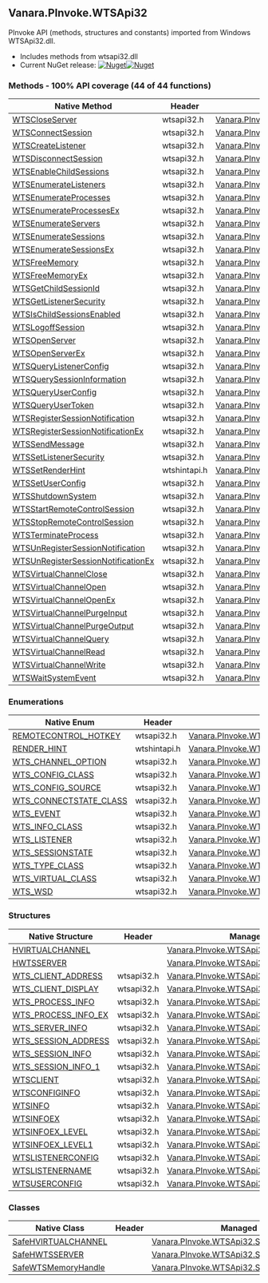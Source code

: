 ## Vanara.PInvoke.WTSApi32  
PInvoke API (methods, structures and constants) imported from Windows WTSApi32.dll.

- Includes methods from wtsapi32.dll  
- Current NuGet release: [![Nuget](https://img.shields.io/nuget/v/Vanara.PInvoke.WTSApi32?logo=nuget&style=flat-square)![Nuget](https://img.shields.io/nuget/dt/Vanara.PInvoke.WTSApi32?label=%20&style=flat-square)](https://www.nuget.org/packages/Vanara.PInvoke.WTSApi32)  
### Methods - 100% API coverage (44 of 44 functions)  
Native Method | Header | Managed Method  
--- | --- | ---  
[WTSCloseServer](https://www.google.com/search?num=5&q=WTSCloseServer+site%3Adocs.microsoft.com) | wtsapi32.h | [Vanara.PInvoke.WTSApi32.WTSCloseServer](https://github.com/dahall/Vanara/search?l=C%23&q=WTSCloseServer)  
[WTSConnectSession](https://www.google.com/search?num=5&q=WTSConnectSessionA+site%3Adocs.microsoft.com) | wtsapi32.h | [Vanara.PInvoke.WTSApi32.WTSConnectSession](https://github.com/dahall/Vanara/search?l=C%23&q=WTSConnectSession)  
[WTSCreateListener](https://www.google.com/search?num=5&q=WTSCreateListenerA+site%3Adocs.microsoft.com) | wtsapi32.h | [Vanara.PInvoke.WTSApi32.WTSCreateListener](https://github.com/dahall/Vanara/search?l=C%23&q=WTSCreateListener)  
[WTSDisconnectSession](https://www.google.com/search?num=5&q=WTSDisconnectSession+site%3Adocs.microsoft.com) | wtsapi32.h | [Vanara.PInvoke.WTSApi32.WTSDisconnectSession](https://github.com/dahall/Vanara/search?l=C%23&q=WTSDisconnectSession)  
[WTSEnableChildSessions](https://www.google.com/search?num=5&q=WTSEnableChildSessions+site%3Adocs.microsoft.com) | wtsapi32.h | [Vanara.PInvoke.WTSApi32.WTSEnableChildSessions](https://github.com/dahall/Vanara/search?l=C%23&q=WTSEnableChildSessions)  
[WTSEnumerateListeners](https://www.google.com/search?num=5&q=WTSEnumerateListenersA+site%3Adocs.microsoft.com) | wtsapi32.h | [Vanara.PInvoke.WTSApi32.WTSEnumerateListeners](https://github.com/dahall/Vanara/search?l=C%23&q=WTSEnumerateListeners)  
[WTSEnumerateProcesses](https://www.google.com/search?num=5&q=WTSEnumerateProcessesA+site%3Adocs.microsoft.com) | wtsapi32.h | [Vanara.PInvoke.WTSApi32.WTSEnumerateProcesses](https://github.com/dahall/Vanara/search?l=C%23&q=WTSEnumerateProcesses)  
[WTSEnumerateProcessesEx](https://www.google.com/search?num=5&q=WTSEnumerateProcessesExA+site%3Adocs.microsoft.com) | wtsapi32.h | [Vanara.PInvoke.WTSApi32.WTSEnumerateProcessesEx](https://github.com/dahall/Vanara/search?l=C%23&q=WTSEnumerateProcessesEx)  
[WTSEnumerateServers](https://www.google.com/search?num=5&q=WTSEnumerateServersA+site%3Adocs.microsoft.com) | wtsapi32.h | [Vanara.PInvoke.WTSApi32.WTSEnumerateServers](https://github.com/dahall/Vanara/search?l=C%23&q=WTSEnumerateServers)  
[WTSEnumerateSessions](https://www.google.com/search?num=5&q=WTSEnumerateSessionsA+site%3Adocs.microsoft.com) | wtsapi32.h | [Vanara.PInvoke.WTSApi32.WTSEnumerateSessions](https://github.com/dahall/Vanara/search?l=C%23&q=WTSEnumerateSessions)  
[WTSEnumerateSessionsEx](https://www.google.com/search?num=5&q=WTSEnumerateSessionsExA+site%3Adocs.microsoft.com) | wtsapi32.h | [Vanara.PInvoke.WTSApi32.WTSEnumerateSessionsEx](https://github.com/dahall/Vanara/search?l=C%23&q=WTSEnumerateSessionsEx)  
[WTSFreeMemory](https://www.google.com/search?num=5&q=WTSFreeMemory+site%3Adocs.microsoft.com) | wtsapi32.h | [Vanara.PInvoke.WTSApi32.WTSFreeMemory](https://github.com/dahall/Vanara/search?l=C%23&q=WTSFreeMemory)  
[WTSFreeMemoryEx](https://www.google.com/search?num=5&q=WTSFreeMemoryExA+site%3Adocs.microsoft.com) | wtsapi32.h | [Vanara.PInvoke.WTSApi32.WTSFreeMemoryEx](https://github.com/dahall/Vanara/search?l=C%23&q=WTSFreeMemoryEx)  
[WTSGetChildSessionId](https://www.google.com/search?num=5&q=WTSGetChildSessionId+site%3Adocs.microsoft.com) | wtsapi32.h | [Vanara.PInvoke.WTSApi32.WTSGetChildSessionId](https://github.com/dahall/Vanara/search?l=C%23&q=WTSGetChildSessionId)  
[WTSGetListenerSecurity](https://www.google.com/search?num=5&q=WTSGetListenerSecurityA+site%3Adocs.microsoft.com) | wtsapi32.h | [Vanara.PInvoke.WTSApi32.WTSGetListenerSecurity](https://github.com/dahall/Vanara/search?l=C%23&q=WTSGetListenerSecurity)  
[WTSIsChildSessionsEnabled](https://www.google.com/search?num=5&q=WTSIsChildSessionsEnabled+site%3Adocs.microsoft.com) | wtsapi32.h | [Vanara.PInvoke.WTSApi32.WTSIsChildSessionsEnabled](https://github.com/dahall/Vanara/search?l=C%23&q=WTSIsChildSessionsEnabled)  
[WTSLogoffSession](https://www.google.com/search?num=5&q=WTSLogoffSession+site%3Adocs.microsoft.com) | wtsapi32.h | [Vanara.PInvoke.WTSApi32.WTSLogoffSession](https://github.com/dahall/Vanara/search?l=C%23&q=WTSLogoffSession)  
[WTSOpenServer](https://www.google.com/search?num=5&q=WTSOpenServerA+site%3Adocs.microsoft.com) | wtsapi32.h | [Vanara.PInvoke.WTSApi32.WTSOpenServer](https://github.com/dahall/Vanara/search?l=C%23&q=WTSOpenServer)  
[WTSOpenServerEx](https://www.google.com/search?num=5&q=WTSOpenServerExA+site%3Adocs.microsoft.com) | wtsapi32.h | [Vanara.PInvoke.WTSApi32.WTSOpenServerEx](https://github.com/dahall/Vanara/search?l=C%23&q=WTSOpenServerEx)  
[WTSQueryListenerConfig](https://www.google.com/search?num=5&q=WTSQueryListenerConfigA+site%3Adocs.microsoft.com) | wtsapi32.h | [Vanara.PInvoke.WTSApi32.WTSQueryListenerConfig](https://github.com/dahall/Vanara/search?l=C%23&q=WTSQueryListenerConfig)  
[WTSQuerySessionInformation](https://www.google.com/search?num=5&q=WTSQuerySessionInformationA+site%3Adocs.microsoft.com) | wtsapi32.h | [Vanara.PInvoke.WTSApi32.WTSQuerySessionInformation](https://github.com/dahall/Vanara/search?l=C%23&q=WTSQuerySessionInformation)  
[WTSQueryUserConfig](https://www.google.com/search?num=5&q=WTSQueryUserConfigA+site%3Adocs.microsoft.com) | wtsapi32.h | [Vanara.PInvoke.WTSApi32.WTSQueryUserConfig](https://github.com/dahall/Vanara/search?l=C%23&q=WTSQueryUserConfig)  
[WTSQueryUserToken](https://www.google.com/search?num=5&q=WTSQueryUserToken+site%3Adocs.microsoft.com) | wtsapi32.h | [Vanara.PInvoke.WTSApi32.WTSQueryUserToken](https://github.com/dahall/Vanara/search?l=C%23&q=WTSQueryUserToken)  
[WTSRegisterSessionNotification](https://www.google.com/search?num=5&q=WTSRegisterSessionNotification+site%3Adocs.microsoft.com) | wtsapi32.h | [Vanara.PInvoke.WTSApi32.WTSRegisterSessionNotification](https://github.com/dahall/Vanara/search?l=C%23&q=WTSRegisterSessionNotification)  
[WTSRegisterSessionNotificationEx](https://www.google.com/search?num=5&q=WTSRegisterSessionNotificationEx+site%3Adocs.microsoft.com) | wtsapi32.h | [Vanara.PInvoke.WTSApi32.WTSRegisterSessionNotificationEx](https://github.com/dahall/Vanara/search?l=C%23&q=WTSRegisterSessionNotificationEx)  
[WTSSendMessage](https://www.google.com/search?num=5&q=WTSSendMessageA+site%3Adocs.microsoft.com) | wtsapi32.h | [Vanara.PInvoke.WTSApi32.WTSSendMessage](https://github.com/dahall/Vanara/search?l=C%23&q=WTSSendMessage)  
[WTSSetListenerSecurity](https://www.google.com/search?num=5&q=WTSSetListenerSecurityA+site%3Adocs.microsoft.com) | wtsapi32.h | [Vanara.PInvoke.WTSApi32.WTSSetListenerSecurity](https://github.com/dahall/Vanara/search?l=C%23&q=WTSSetListenerSecurity)  
[WTSSetRenderHint](https://www.google.com/search?num=5&q=WTSSetRenderHint+site%3Adocs.microsoft.com) | wtshintapi.h | [Vanara.PInvoke.WTSApi32.WTSSetRenderHint](https://github.com/dahall/Vanara/search?l=C%23&q=WTSSetRenderHint)  
[WTSSetUserConfig](https://www.google.com/search?num=5&q=WTSSetUserConfigA+site%3Adocs.microsoft.com) | wtsapi32.h | [Vanara.PInvoke.WTSApi32.WTSSetUserConfig](https://github.com/dahall/Vanara/search?l=C%23&q=WTSSetUserConfig)  
[WTSShutdownSystem](https://www.google.com/search?num=5&q=WTSShutdownSystem+site%3Adocs.microsoft.com) | wtsapi32.h | [Vanara.PInvoke.WTSApi32.WTSShutdownSystem](https://github.com/dahall/Vanara/search?l=C%23&q=WTSShutdownSystem)  
[WTSStartRemoteControlSession](https://www.google.com/search?num=5&q=WTSStartRemoteControlSessionA+site%3Adocs.microsoft.com) | wtsapi32.h | [Vanara.PInvoke.WTSApi32.WTSStartRemoteControlSession](https://github.com/dahall/Vanara/search?l=C%23&q=WTSStartRemoteControlSession)  
[WTSStopRemoteControlSession](https://www.google.com/search?num=5&q=WTSStopRemoteControlSession+site%3Adocs.microsoft.com) | wtsapi32.h | [Vanara.PInvoke.WTSApi32.WTSStopRemoteControlSession](https://github.com/dahall/Vanara/search?l=C%23&q=WTSStopRemoteControlSession)  
[WTSTerminateProcess](https://www.google.com/search?num=5&q=WTSTerminateProcess+site%3Adocs.microsoft.com) | wtsapi32.h | [Vanara.PInvoke.WTSApi32.WTSTerminateProcess](https://github.com/dahall/Vanara/search?l=C%23&q=WTSTerminateProcess)  
[WTSUnRegisterSessionNotification](https://www.google.com/search?num=5&q=WTSUnRegisterSessionNotification+site%3Adocs.microsoft.com) | wtsapi32.h | [Vanara.PInvoke.WTSApi32.WTSUnRegisterSessionNotification](https://github.com/dahall/Vanara/search?l=C%23&q=WTSUnRegisterSessionNotification)  
[WTSUnRegisterSessionNotificationEx](https://www.google.com/search?num=5&q=WTSUnRegisterSessionNotificationEx+site%3Adocs.microsoft.com) | wtsapi32.h | [Vanara.PInvoke.WTSApi32.WTSUnRegisterSessionNotificationEx](https://github.com/dahall/Vanara/search?l=C%23&q=WTSUnRegisterSessionNotificationEx)  
[WTSVirtualChannelClose](https://www.google.com/search?num=5&q=WTSVirtualChannelClose+site%3Adocs.microsoft.com) | wtsapi32.h | [Vanara.PInvoke.WTSApi32.WTSVirtualChannelClose](https://github.com/dahall/Vanara/search?l=C%23&q=WTSVirtualChannelClose)  
[WTSVirtualChannelOpen](https://www.google.com/search?num=5&q=WTSVirtualChannelOpen+site%3Adocs.microsoft.com) | wtsapi32.h | [Vanara.PInvoke.WTSApi32.WTSVirtualChannelOpen](https://github.com/dahall/Vanara/search?l=C%23&q=WTSVirtualChannelOpen)  
[WTSVirtualChannelOpenEx](https://www.google.com/search?num=5&q=WTSVirtualChannelOpenEx+site%3Adocs.microsoft.com) | wtsapi32.h | [Vanara.PInvoke.WTSApi32.WTSVirtualChannelOpenEx](https://github.com/dahall/Vanara/search?l=C%23&q=WTSVirtualChannelOpenEx)  
[WTSVirtualChannelPurgeInput](https://www.google.com/search?num=5&q=WTSVirtualChannelPurgeInput+site%3Adocs.microsoft.com) | wtsapi32.h | [Vanara.PInvoke.WTSApi32.WTSVirtualChannelPurgeInput](https://github.com/dahall/Vanara/search?l=C%23&q=WTSVirtualChannelPurgeInput)  
[WTSVirtualChannelPurgeOutput](https://www.google.com/search?num=5&q=WTSVirtualChannelPurgeOutput+site%3Adocs.microsoft.com) | wtsapi32.h | [Vanara.PInvoke.WTSApi32.WTSVirtualChannelPurgeOutput](https://github.com/dahall/Vanara/search?l=C%23&q=WTSVirtualChannelPurgeOutput)  
[WTSVirtualChannelQuery](https://www.google.com/search?num=5&q=WTSVirtualChannelQuery+site%3Adocs.microsoft.com) | wtsapi32.h | [Vanara.PInvoke.WTSApi32.WTSVirtualChannelQuery](https://github.com/dahall/Vanara/search?l=C%23&q=WTSVirtualChannelQuery)  
[WTSVirtualChannelRead](https://www.google.com/search?num=5&q=WTSVirtualChannelRead+site%3Adocs.microsoft.com) | wtsapi32.h | [Vanara.PInvoke.WTSApi32.WTSVirtualChannelRead](https://github.com/dahall/Vanara/search?l=C%23&q=WTSVirtualChannelRead)  
[WTSVirtualChannelWrite](https://www.google.com/search?num=5&q=WTSVirtualChannelWrite+site%3Adocs.microsoft.com) | wtsapi32.h | [Vanara.PInvoke.WTSApi32.WTSVirtualChannelWrite](https://github.com/dahall/Vanara/search?l=C%23&q=WTSVirtualChannelWrite)  
[WTSWaitSystemEvent](https://www.google.com/search?num=5&q=WTSWaitSystemEvent+site%3Adocs.microsoft.com) | wtsapi32.h | [Vanara.PInvoke.WTSApi32.WTSWaitSystemEvent](https://github.com/dahall/Vanara/search?l=C%23&q=WTSWaitSystemEvent)  
### Enumerations  
Native Enum | Header | Managed Enum  
--- | --- | ---  
[REMOTECONTROL_HOTKEY](https://www.google.com/search?num=5&q=REMOTECONTROL_HOTKEY+site%3Adocs.microsoft.com) | wtsapi32.h | [Vanara.PInvoke.WTSApi32.REMOTECONTROL_HOTKEY](https://github.com/dahall/Vanara/search?l=C%23&q=REMOTECONTROL_HOTKEY)  
[RENDER_HINT](https://www.google.com/search?num=5&q=RENDER_HINT+site%3Adocs.microsoft.com) | wtshintapi.h | [Vanara.PInvoke.WTSApi32.RENDER_HINT](https://github.com/dahall/Vanara/search?l=C%23&q=RENDER_HINT)  
[WTS_CHANNEL_OPTION](https://www.google.com/search?num=5&q=WTS_CHANNEL_OPTION+site%3Adocs.microsoft.com) | wtsapi32.h | [Vanara.PInvoke.WTSApi32.WTS_CHANNEL_OPTION](https://github.com/dahall/Vanara/search?l=C%23&q=WTS_CHANNEL_OPTION)  
[WTS_CONFIG_CLASS](https://www.google.com/search?num=5&q=WTS_CONFIG_CLASS+site%3Adocs.microsoft.com) | wtsapi32.h | [Vanara.PInvoke.WTSApi32.WTS_CONFIG_CLASS](https://github.com/dahall/Vanara/search?l=C%23&q=WTS_CONFIG_CLASS)  
[WTS_CONFIG_SOURCE](https://www.google.com/search?num=5&q=WTS_CONFIG_SOURCE+site%3Adocs.microsoft.com) | wtsapi32.h | [Vanara.PInvoke.WTSApi32.WTS_CONFIG_SOURCE](https://github.com/dahall/Vanara/search?l=C%23&q=WTS_CONFIG_SOURCE)  
[WTS_CONNECTSTATE_CLASS](https://www.google.com/search?num=5&q=WTS_CONNECTSTATE_CLASS+site%3Adocs.microsoft.com) | wtsapi32.h | [Vanara.PInvoke.WTSApi32.WTS_CONNECTSTATE_CLASS](https://github.com/dahall/Vanara/search?l=C%23&q=WTS_CONNECTSTATE_CLASS)  
[WTS_EVENT](https://www.google.com/search?num=5&q=WTS_EVENT+site%3Adocs.microsoft.com) | wtsapi32.h | [Vanara.PInvoke.WTSApi32.WTS_EVENT](https://github.com/dahall/Vanara/search?l=C%23&q=WTS_EVENT)  
[WTS_INFO_CLASS](https://www.google.com/search?num=5&q=WTS_INFO_CLASS+site%3Adocs.microsoft.com) | wtsapi32.h | [Vanara.PInvoke.WTSApi32.WTS_INFO_CLASS](https://github.com/dahall/Vanara/search?l=C%23&q=WTS_INFO_CLASS)  
[WTS_LISTENER](https://www.google.com/search?num=5&q=WTS_LISTENER+site%3Adocs.microsoft.com) | wtsapi32.h | [Vanara.PInvoke.WTSApi32.WTS_LISTENER](https://github.com/dahall/Vanara/search?l=C%23&q=WTS_LISTENER)  
[WTS_SESSIONSTATE](https://www.google.com/search?num=5&q=WTS_SESSIONSTATE+site%3Adocs.microsoft.com) | wtsapi32.h | [Vanara.PInvoke.WTSApi32.WTS_SESSIONSTATE](https://github.com/dahall/Vanara/search?l=C%23&q=WTS_SESSIONSTATE)  
[WTS_TYPE_CLASS](https://www.google.com/search?num=5&q=WTS_TYPE_CLASS+site%3Adocs.microsoft.com) | wtsapi32.h | [Vanara.PInvoke.WTSApi32.WTS_TYPE_CLASS](https://github.com/dahall/Vanara/search?l=C%23&q=WTS_TYPE_CLASS)  
[WTS_VIRTUAL_CLASS](https://www.google.com/search?num=5&q=WTS_VIRTUAL_CLASS+site%3Adocs.microsoft.com) | wtsapi32.h | [Vanara.PInvoke.WTSApi32.WTS_VIRTUAL_CLASS](https://github.com/dahall/Vanara/search?l=C%23&q=WTS_VIRTUAL_CLASS)  
[WTS_WSD](https://www.google.com/search?num=5&q=WTS_WSD+site%3Adocs.microsoft.com) | wtsapi32.h | [Vanara.PInvoke.WTSApi32.WTS_WSD](https://github.com/dahall/Vanara/search?l=C%23&q=WTS_WSD)  
### Structures  
Native Structure | Header | Managed Structure  
--- | --- | ---  
[HVIRTUALCHANNEL](https://www.google.com/search?num=5&q=HVIRTUALCHANNEL+site%3Adocs.microsoft.com) |  | [Vanara.PInvoke.WTSApi32.HVIRTUALCHANNEL](https://github.com/dahall/Vanara/search?l=C%23&q=HVIRTUALCHANNEL)  
[HWTSSERVER](https://www.google.com/search?num=5&q=HWTSSERVER+site%3Adocs.microsoft.com) |  | [Vanara.PInvoke.WTSApi32.HWTSSERVER](https://github.com/dahall/Vanara/search?l=C%23&q=HWTSSERVER)  
[WTS_CLIENT_ADDRESS](https://www.google.com/search?num=5&q=WTS_CLIENT_ADDRESS+site%3Adocs.microsoft.com) | wtsapi32.h | [Vanara.PInvoke.WTSApi32.WTS_CLIENT_ADDRESS](https://github.com/dahall/Vanara/search?l=C%23&q=WTS_CLIENT_ADDRESS)  
[WTS_CLIENT_DISPLAY](https://www.google.com/search?num=5&q=WTS_CLIENT_DISPLAY+site%3Adocs.microsoft.com) | wtsapi32.h | [Vanara.PInvoke.WTSApi32.WTS_CLIENT_DISPLAY](https://github.com/dahall/Vanara/search?l=C%23&q=WTS_CLIENT_DISPLAY)  
[WTS_PROCESS_INFO](https://www.google.com/search?num=5&q=WTS_PROCESS_INFO+site%3Adocs.microsoft.com) | wtsapi32.h | [Vanara.PInvoke.WTSApi32.WTS_PROCESS_INFO](https://github.com/dahall/Vanara/search?l=C%23&q=WTS_PROCESS_INFO)  
[WTS_PROCESS_INFO_EX](https://www.google.com/search?num=5&q=WTS_PROCESS_INFO_EX+site%3Adocs.microsoft.com) | wtsapi32.h | [Vanara.PInvoke.WTSApi32.WTS_PROCESS_INFO_EX](https://github.com/dahall/Vanara/search?l=C%23&q=WTS_PROCESS_INFO_EX)  
[WTS_SERVER_INFO](https://www.google.com/search?num=5&q=WTS_SERVER_INFO+site%3Adocs.microsoft.com) | wtsapi32.h | [Vanara.PInvoke.WTSApi32.WTS_SERVER_INFO](https://github.com/dahall/Vanara/search?l=C%23&q=WTS_SERVER_INFO)  
[WTS_SESSION_ADDRESS](https://www.google.com/search?num=5&q=WTS_SESSION_ADDRESS+site%3Adocs.microsoft.com) | wtsapi32.h | [Vanara.PInvoke.WTSApi32.WTS_SESSION_ADDRESS](https://github.com/dahall/Vanara/search?l=C%23&q=WTS_SESSION_ADDRESS)  
[WTS_SESSION_INFO](https://www.google.com/search?num=5&q=WTS_SESSION_INFO+site%3Adocs.microsoft.com) | wtsapi32.h | [Vanara.PInvoke.WTSApi32.WTS_SESSION_INFO](https://github.com/dahall/Vanara/search?l=C%23&q=WTS_SESSION_INFO)  
[WTS_SESSION_INFO_1](https://www.google.com/search?num=5&q=WTS_SESSION_INFO_1+site%3Adocs.microsoft.com) | wtsapi32.h | [Vanara.PInvoke.WTSApi32.WTS_SESSION_INFO_1](https://github.com/dahall/Vanara/search?l=C%23&q=WTS_SESSION_INFO_1)  
[WTSCLIENT](https://www.google.com/search?num=5&q=WTSCLIENT+site%3Adocs.microsoft.com) | wtsapi32.h | [Vanara.PInvoke.WTSApi32.WTSCLIENT](https://github.com/dahall/Vanara/search?l=C%23&q=WTSCLIENT)  
[WTSCONFIGINFO](https://www.google.com/search?num=5&q=WTSCONFIGINFO+site%3Adocs.microsoft.com) | wtsapi32.h | [Vanara.PInvoke.WTSApi32.WTSCONFIGINFO](https://github.com/dahall/Vanara/search?l=C%23&q=WTSCONFIGINFO)  
[WTSINFO](https://www.google.com/search?num=5&q=WTSINFO+site%3Adocs.microsoft.com) | wtsapi32.h | [Vanara.PInvoke.WTSApi32.WTSINFO](https://github.com/dahall/Vanara/search?l=C%23&q=WTSINFO)  
[WTSINFOEX](https://www.google.com/search?num=5&q=WTSINFOEX+site%3Adocs.microsoft.com) | wtsapi32.h | [Vanara.PInvoke.WTSApi32.WTSINFOEX](https://github.com/dahall/Vanara/search?l=C%23&q=WTSINFOEX)  
[WTSINFOEX_LEVEL](https://www.google.com/search?num=5&q=WTSINFOEX_LEVEL+site%3Adocs.microsoft.com) | wtsapi32.h | [Vanara.PInvoke.WTSApi32.WTSINFOEX_LEVEL](https://github.com/dahall/Vanara/search?l=C%23&q=WTSINFOEX_LEVEL)  
[WTSINFOEX_LEVEL1](https://www.google.com/search?num=5&q=WTSINFOEX_LEVEL1+site%3Adocs.microsoft.com) | wtsapi32.h | [Vanara.PInvoke.WTSApi32.WTSINFOEX_LEVEL1](https://github.com/dahall/Vanara/search?l=C%23&q=WTSINFOEX_LEVEL1)  
[WTSLISTENERCONFIG](https://www.google.com/search?num=5&q=WTSLISTENERCONFIG+site%3Adocs.microsoft.com) | wtsapi32.h | [Vanara.PInvoke.WTSApi32.WTSLISTENERCONFIG](https://github.com/dahall/Vanara/search?l=C%23&q=WTSLISTENERCONFIG)  
[WTSLISTENERNAME](https://www.google.com/search?num=5&q=WTSLISTENERNAME+site%3Adocs.microsoft.com) | wtsapi32.h | [Vanara.PInvoke.WTSApi32.WTSLISTENERNAME](https://github.com/dahall/Vanara/search?l=C%23&q=WTSLISTENERNAME)  
[WTSUSERCONFIG](https://www.google.com/search?num=5&q=WTSUSERCONFIG+site%3Adocs.microsoft.com) | wtsapi32.h | [Vanara.PInvoke.WTSApi32.WTSUSERCONFIG](https://github.com/dahall/Vanara/search?l=C%23&q=WTSUSERCONFIG)  
### Classes  
Native Class | Header | Managed Class  
--- | --- | ---  
[SafeHVIRTUALCHANNEL](https://www.google.com/search?num=5&q=SafeHVIRTUALCHANNEL+site%3Adocs.microsoft.com) |  | [Vanara.PInvoke.WTSApi32.SafeHVIRTUALCHANNEL](https://github.com/dahall/Vanara/search?l=C%23&q=SafeHVIRTUALCHANNEL)  
[SafeHWTSSERVER](https://www.google.com/search?num=5&q=SafeHWTSSERVER+site%3Adocs.microsoft.com) |  | [Vanara.PInvoke.WTSApi32.SafeHWTSSERVER](https://github.com/dahall/Vanara/search?l=C%23&q=SafeHWTSSERVER)  
[SafeWTSMemoryHandle](https://www.google.com/search?num=5&q=SafeWTSMemoryHandle+site%3Adocs.microsoft.com) |  | [Vanara.PInvoke.WTSApi32.SafeWTSMemoryHandle](https://github.com/dahall/Vanara/search?l=C%23&q=SafeWTSMemoryHandle)  
